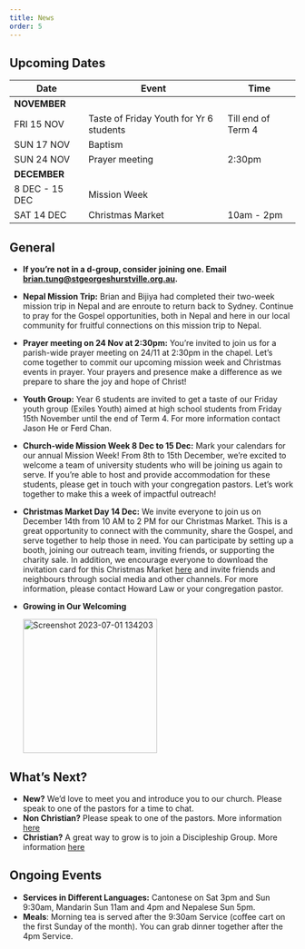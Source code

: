 ```yaml
---
title: News
order: 5
---
```


## Upcoming Dates

| Date | Event | Time |
| ----- | ----- | ----- |
| **NOVEMBER** | 
| FRI 15 NOV | Taste of Friday Youth for Yr 6 students | Till end of Term 4 |
| SUN 17 NOV | Baptism |  |
| SUN 24 NOV | Prayer meeting | 2:30pm | 
| **DECEMBER** | 
| 8 DEC - 15 DEC | Mission Week |  |
| SAT 14 DEC | Christmas Market | 10am - 2pm |



## General
- **If you’re not in a d-group, consider joining one. Email brian.tung@stgeorgeshurstville.org.au.**
- **Nepal Mission Trip:** Brian and Bijiya had completed their two-week mission trip in Nepal and are enroute to return back to Sydney. Continue to pray for the Gospel opportunities, both in Nepal and here in our local community for fruitful connections on this mission trip to Nepal.
- **Prayer meeting on 24 Nov at 2:30pm:** You’re invited to join us for a parish-wide prayer meeting on 24/11 at 2:30pm in the chapel. Let’s come together to commit our upcoming mission week and Christmas events in prayer. Your prayers and presence make a difference as we prepare to share the joy and hope of Christ!
- **Youth Group:** Year 6 students are invited to get a taste of our Friday youth group (Exiles Youth) aimed at high school students from Friday 15th November until the end of Term 4. For more information contact Jason He or Ferd Chan.
- **Church-wide Mission Week 8 Dec to 15 Dec:** Mark your calendars for our annual Mission Week! From 8th to 15th December, we’re excited to welcome a team of university students who will be joining us again to serve. If you’re able to host and provide accommodation for these students, please get in touch with your congregation pastors. Let’s work together to make this a week of impactful outreach!
- **Christmas Market Day 14 Dec:** We invite everyone to join us on December 14th from 10 AM to 2 PM for our Christmas Market. This is a great opportunity to connect with the community, share the Gospel, and serve together to help those in need. You can participate by setting up a booth, joining our outreach team, inviting friends, or supporting the charity sale. In addition, we encourage everyone to download the invitation card for this Christmas Market [here](https://stgeorgeshurstville.org.au/christmas) and invite friends and neighbours through social media and other channels. For more information, please contact Howard Law or your congregation pastor.

  

- **Growing in Our Welcoming**
  
  <img width="236" alt="Screenshot 2023-07-01 134203" src="https://github.com/stgeorgeshurstville/bulletin/assets/119166299/b540ac1c-0ba4-481e-90a5-5464939f7e4c">


## What’s Next?
- **New?** We’d love to meet you and introduce you to our church. Please speak to one of the pastors for a time to chat. 
- **Non Christian?** Please speak to one of the pastors. More information [here](https://stgeorgeshurstville.org.au/lets-talk-about-christianity)
- **Christian?** A great way to grow is to join a Discipleship Group. More information [here](https://stgeorgeshurstville.org.au/discipleship-groups)

## Ongoing Events
- **Services in Different Languages:** Cantonese on Sat 3pm and Sun 9:30am, Mandarin Sun 11am and 4pm and Nepalese Sun 5pm. 
- **Meals**: Morning tea is served after the 9:30am Service (coffee cart on the first Sunday of the month). You can grab dinner together after the 4pm Service.

